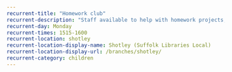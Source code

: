 ```yaml
---
recurrent-title: "Homework club"
recurrent-description: "Staff available to help with homework projects, borrowing books etc. Children under 7 must be accompanied by an adult."
recurrent-day: Monday
recurrent-times: 1515-1600
recurrent-location: shotley
recurrent-location-display-name: Shotley (Suffolk Libraries Local)
recurrent-location-display-url: /branches/shotley/
recurrent-category: children
---
```


